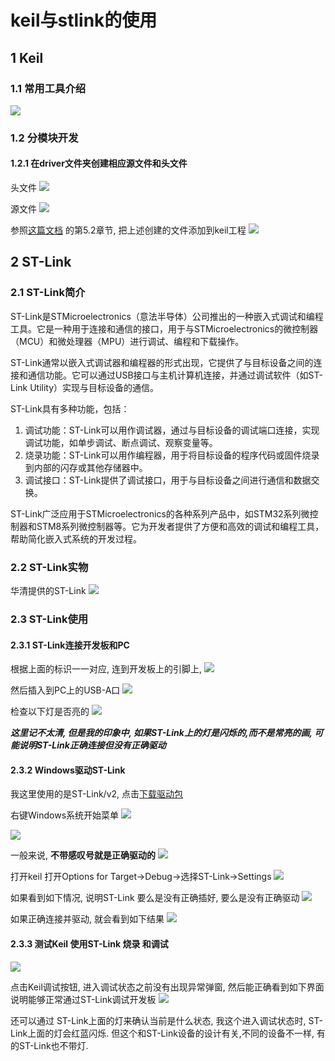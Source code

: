 # keil与stlink的使用

## 1 Keil

### 1.1 常用工具介绍
![](https://pic2.imgdb.cn/item/6466d2cf0d2dde57774b7f96.jpg)

### 1.2 分模块开发

#### 1.2.1 在driver文件夹创建相应源文件和头文件 

头文件
![](https://pic2.imgdb.cn/item/6466d43b0d2dde57774e35e7.jpg)

源文件
![](https://pic2.imgdb.cn/item/6466d4650d2dde57774e5984.jpg)

参照[这篇文档](TODO:) 的第5.2章节, 把上述创建的文件添加到keil工程
![](https://pic2.imgdb.cn/item/6466d3250d2dde57774c3738.jpg)

## 2 ST-Link

### 2.1 ST-Link简介
ST-Link是STMicroelectronics（意法半导体）公司推出的一种嵌入式调试和编程工具。它是一种用于连接和通信的接口，用于与STMicroelectronics的微控制器（MCU）和微处理器（MPU）进行调试、编程和下载操作。

ST-Link通常以嵌入式调试器和编程器的形式出现，它提供了与目标设备之间的连接和通信功能。它可以通过USB接口与主机计算机连接，并通过调试软件（如ST-Link Utility）实现与目标设备的通信。

ST-Link具有多种功能，包括：
1. 调试功能：ST-Link可以用作调试器，通过与目标设备的调试端口连接，实现调试功能，如单步调试、断点调试、观察变量等。
2. 烧录功能：ST-Link可以用作编程器，用于将目标设备的程序代码或固件烧录到内部的闪存或其他存储器中。
3. 调试接口：ST-Link提供了调试接口，用于与目标设备之间进行通信和数据交换。

ST-Link广泛应用于STMicroelectronics的各种系列产品中，如STM32系列微控制器和STM8系列微控制器等。它为开发者提供了方便和高效的调试和编程工具，帮助简化嵌入式系统的开发过程。

### 2.2 ST-Link实物

华清提供的ST-Link
![](https://pic2.imgdb.cn/item/6466da290d2dde577754e61f.jpg)

### 2.3 ST-Link使用

#### 2.3.1 ST-Link连接开发板和PC
根据上面的标识一一对应, 连到开发板上的引脚上, 
![](https://pic2.imgdb.cn/item/6466da280d2dde577754e5ae.jpg)

然后插入到PC上的USB-A口
![](https://pic2.imgdb.cn/item/6466da270d2dde577754e3e8.jpg)

检查以下灯是否亮的
![](https://pic2.imgdb.cn/item/6466deca0d2dde577759a2ee.jpg)

***这里记不太清, 但是我的印象中, 如果ST-Link上的灯是闪烁的,而不是常亮的画, 可能说明ST-Link正确连接但没有正确驱动***

#### 2.3.2 Windows驱动ST-Link

我这里使用的是ST-Link/v2, 点击[下载驱动包](//TODO:)

右键Windows系统开始菜单
![](https://pic2.imgdb.cn/item/6466dbff0d2dde577756c7ed.jpg)

![](https://pic2.imgdb.cn/item/6466dbd30d2dde5777569927.jpg)

一般来说, **不带感叹号就是正确驱动的**
![](https://pic2.imgdb.cn/item/6466dd1d0d2dde577757e52b.jpg)

打开keil 打开Options for Target->Debug->选择ST-Link->Settings
![](https://pic2.imgdb.cn/item/6466e02b0d2dde57775bd678.jpg)

如果看到如下情况, 说明ST-Link 要么是没有正确插好, 要么是没有正确驱动 
![](https://pic2.imgdb.cn/item/6466e0af0d2dde57775c8449.jpg)

如果正确连接并驱动, 就会看到如下结果
![](https://pic2.imgdb.cn/item/6466e1850d2dde57775e3bc0.jpg)


#### 2.3.3 测试Keil 使用ST-Link 烧录 和调试

![](https://pic2.imgdb.cn/item/6466e2fc0d2dde577760b408.jpg)


点击Keil调试按钮, 进入调试状态之前没有出现异常弹窗, 然后能正确看到如下界面
说明能够正常通过ST-Link调试开发板
![](https://pic2.imgdb.cn/item/6466e4190d2dde577761f121.jpg)

还可以通过 ST-Link上面的灯来确认当前是什么状态, 我这个进入调试状态时, ST-Link上面的灯会红蓝闪烁.
但这个和ST-Link设备的设计有关,不同的设备不一样, 有的ST-Link也不带灯.
